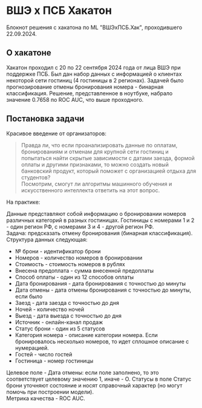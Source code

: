 # ВШЭ х ПСБ Хакатон
Блокнот решения с хакатона по ML "ВШЭхПСБ.Хак", проходившего 22.09.2024.

## О хакатоне
Хакатон проходил с 20 по 22 сентября 2024 года от лица ВШЭ при поддержке ПСБ. Был дан набор данных с информацией о клиентах некоторой сети гостиниц (4 гостиницы в 2 регионах). Задачей было прогнозирование отмены бронирования номера - бинарная классификация.
Решение, представленное в ноутбуке, набрало значение 0.7658 по ROC AUC, что выше проходного.

## Постановка задачи
Красивое введение от организаторов:

> Правда ли, что если проанализировать данные по оплатам, бронированиям и отменам для крупной сети гостиниц и попытаться найти скрытые зависимости с датами заезда, формой оплаты и другими признаками, то можно создать новый банковский продукт, который поможет с организацией отдыха для студентов? <br> Посмотрим, смогут ли алгоритмы машинного обучения и искусственного интеллекта ответить на этот вопрос.

На практике:

Данные представляют собой информацию о бронировании номеров различных категорий в разных гостиницах. Гостиницы с номерами 1 и 2 - один регион РФ, с номерами 3 и 4 - другой регион РФ.
<br>
Задача: предсказать отмену бронирования (бинарная классификация).
<br>
Структура данных следующая:
<br>
* № брони - идентификатор брони <br>
* Номеров - количество номеров в бронировании <br>
* Стоимость - стоимость номеров в рублях <br>
* Внесена предоплата - сумма внесенной предоплаты <br>
* Способ оплаты - один из 12 способов оплаты <br>
* Дата бронирования - дата бронирования с точностью до минуты <br>
* Дата отмены - дата отмены бронирования с точностью до минуты, если было <br>
* Заезд - дата заезда с точностью до дня <br>
* Ночей - количество ночей <br>
* Выезд - дата выезда с точностью до дня <br>
* Источник - онлайн-канал продаж <br>
* Статус брони - один из 5 статусов <br>
* Категория номера - описание категории номера. Если бронировалось несколько номеров, то идет сплошное описание с нумерацией. <br>
* Гостей - число гостей <br>
* Гостиница - номер гостиницы <br>

Целевое поле - Дата отмены: если поле заполнено, то это
соответствует целевому значению 1, иначе - О. Статусы в поле Статус брони уточняют состояние и носят справочный характер (но могут помочь при построении модели).
<br>
Метрика качества - ROC AUC.
<br>